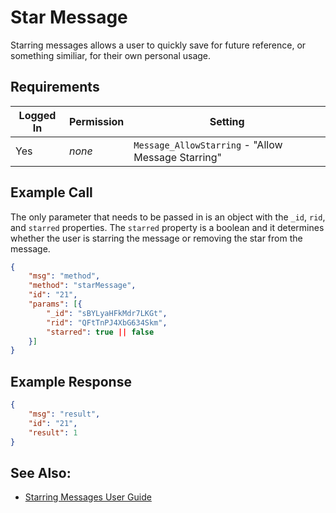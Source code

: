 # Star Message

Starring messages allows a user to quickly save for future reference, or something similiar, for their own personal usage.

## Requirements

| Logged In | Permission | Setting                                            |
| --------- | ---------- | -------------------------------------------------- |
| Yes       | _none_     | `Message_AllowStarring` - "Allow Message Starring" |

## Example Call

The only parameter that needs to be passed in is an object with the `_id`, `rid`, and `starred` properties. The `starred` property is a boolean and it determines whether the user is starring the message or removing the star from the message.

```json
{
    "msg": "method",
    "method": "starMessage",
    "id": "21",
    "params": [{
        "_id": "sBYLyaHFkMdr7LKGt",
        "rid": "QFtTnPJ4XbG634Skm",
        "starred": true || false
    }]
}
```

## Example Response

```json
{
    "msg": "result",
    "id": "21",
    "result": 1
}
```

## See Also:

- [Starring Messages User Guide][1]

[1]: ../../../../user-guides/messaging/
